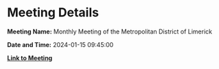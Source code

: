 # Meeting Details

**Meeting Name:** Monthly Meeting of the Metropolitan District of Limerick

**Date and Time:** 2024-01-15 09:45:00

**[Link to Meeting](https://www.limerick.ie/council/whats-on/monthly-meeting-of-the-metropolitan-district-of-limerick-9)**
